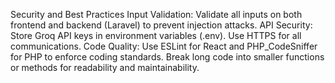 Security and Best Practices
Input Validation:
Validate all inputs on both frontend and backend (Laravel) to prevent injection attacks.
API Security:
Store Groq API keys in environment variables (.env).
Use HTTPS for all communications.
Code Quality:
Use ESLint for React and PHP_CodeSniffer for PHP to enforce coding standards.
Break long code into smaller functions or methods for readability and maintainability.
